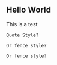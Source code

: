 ## Hello World

This is a test

    Quote Style?
    
```
Or fence style?
```

```java
Or fence style?
```
